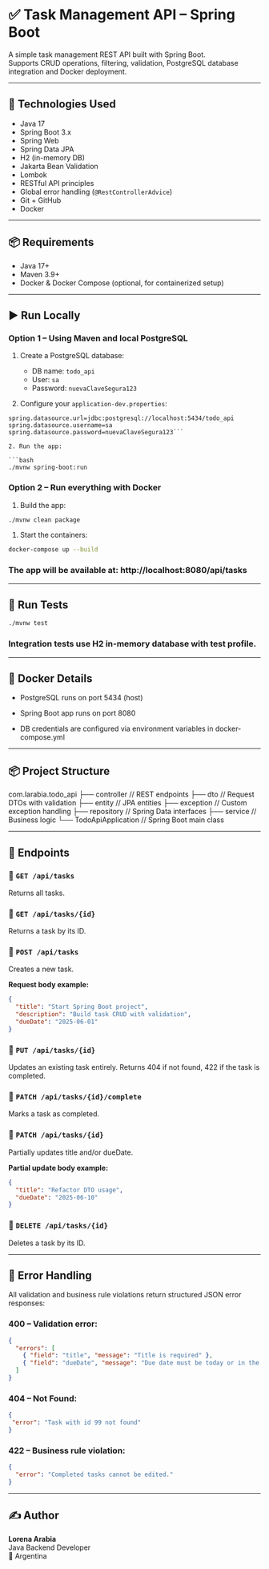 # ✅ Task Management API – Spring Boot

A simple task management REST API built with Spring Boot.  
Supports CRUD operations, filtering, validation, PostgreSQL database integration and Docker deployment.

---

## 🧰 Technologies Used

- Java 17
- Spring Boot 3.x
- Spring Web
- Spring Data JPA
- H2 (in-memory DB)
- Jakarta Bean Validation
- Lombok
- RESTful API principles
- Global error handling (`@RestControllerAdvice`)
- Git + GitHub
- Docker

---

## 📦 Requirements

- Java 17+
- Maven 3.9+
- Docker & Docker Compose (optional, for containerized setup)

---

## ▶️ Run Locally

### Option 1 – Using Maven and local PostgreSQL

1. Create a PostgreSQL database:
   - DB name: `todo_api`
   - User: `sa`
   - Password: `nuevaClaveSegura123`

2. Configure your `application-dev.properties`:

```properties
spring.datasource.url=jdbc:postgresql://localhost:5434/todo_api
spring.datasource.username=sa
spring.datasource.password=nuevaClaveSegura123```

2. Run the app:

```bash
./mvnw spring-boot:run
```

### Option 2 – Run everything with Docker

1. Build the app:

```bash
./mvnw clean package
```

1. Start the containers:

```bash
docker-compose up --build
```

### The app will be available at: http://localhost:8080/api/tasks

---

## 🧪 Run Tests

```bash
./mvnw test
```
### Integration tests use H2 in-memory database with test profile.

---

## 🐳 Docker Details

- PostgreSQL runs on port 5434 (host)

- Spring Boot app runs on port 8080

- DB credentials are configured via environment variables in docker-compose.yml

---

## 📦 Project Structure
com.larabia.todo_api
├── controller // REST endpoints
├── dto // Request DTOs with validation
├── entity // JPA entities
├── exception // Custom exception handling
├── repository // Spring Data interfaces
├── service // Business logic
└── TodoApiApplication // Spring Boot main class

---

## 📌 Endpoints

### 🔹 `GET /api/tasks`
Returns all tasks.

### 🔹 `GET /api/tasks/{id}`
Returns a task by its ID.

### 🔹 `POST /api/tasks`
Creates a new task.

**Request body example:**
```json
{
  "title": "Start Spring Boot project",
  "description": "Build task CRUD with validation",
  "dueDate": "2025-06-01"
}
```

### 🔹 `PUT /api/tasks/{id}`
Updates an existing task entirely.
Returns 404 if not found, 422 if the task is completed.

### 🔹 `PATCH /api/tasks/{id}/complete`
Marks a task as completed.

### 🔹 `PATCH /api/tasks/{id}`
Partially updates title and/or dueDate.

**Partial update body example:**
```json
{
  "title": "Refactor DTO usage",
  "dueDate": "2025-06-10"
}
```

### 🔹 `DELETE /api/tasks/{id}`
Deletes a task by its ID.

---

## 🛑 **Error Handling**

All validation and business rule violations return structured JSON error responses:

### **400 – Validation error:**
```json
{
  "errors": [
    { "field": "title", "message": "Title is required" },
    { "field": "dueDate", "message": "Due date must be today or in the future" }
  ]
}
```
### **404 – Not Found:**
```json
{
 "error": "Task with id 99 not found"
}
```
### **422 – Business rule violation:**
```json
{
  "error": "Completed tasks cannot be edited."
}
```


---

## ✍️ Author

**Lorena Arabia**  
Java Backend Developer  
📌 Argentina
